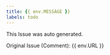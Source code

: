```yaml
---
title: {{ env.MESSAGE }}
labels: todo
---
```

This Issue was auto generated.

Original Issue (Comment): {{ env.URL }}
